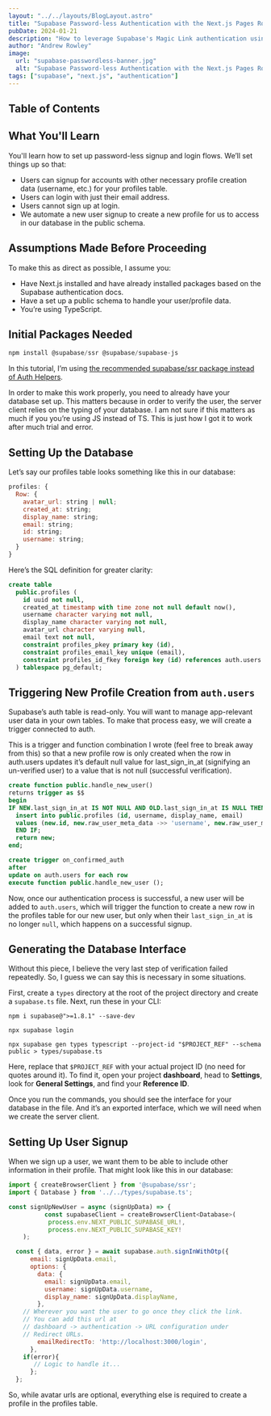 ```yaml
---
layout: "../../layouts/BlogLayout.astro"
title: "Supabase Password-less Authentication with the Next.js Pages Router"
pubDate: 2024-01-21
description: "How to leverage Supabase's Magic Link authentication using Next.js' Pages router."
author: "Andrew Rowley"
image:
  url: "supabase-passwordless-banner.jpg"
  alt: "Supabase Password-less Authentication with the Next.js Pages Router"
tags: ["supabase", "next.js", "authentication"]
---
```


## Table of Contents

## What You'll Learn

You'll learn how to set up password-less signup and login flows. We’ll set things up so that:

- Users can signup for accounts with other necessary profile creation data (username, etc.) for your profiles table.
- Users can login with just their email address.
- Users cannot sign up at login.
- We automate a new user signup to create a new profile for us to access in our database in the public schema.

## Assumptions Made Before Proceeding

To make this as direct as possible, I assume you:

- Have Next.js installed and have already installed packages based on the Supabase authentication docs.
- Have a set up a public schema to handle your user/profile data.
- You’re using TypeScript.

## Initial Packages Needed

```javascript
npm install @supabase/ssr @supabase/supabase-js
```

In this tutorial, I’m using [the recommended supabase/ssr package instead of Auth Helpers](https://supabase.com/docs/guides/auth/server-side/migrating-to-ssr-from-auth-helpers).

In order to make this work properly, you need to already have your database set up. This matters because in order to verify the user, the server client relies on the typing of your database. I am not sure if this matters as much if you you’re using JS instead of TS. This is just how I got it to work after much trial and error.

## Setting Up the Database

Let’s say our profiles table looks something like this in our database:

```javascript
profiles: {
  Row: {
    avatar_url: string | null;
    created_at: string;
    display_name: string;
    email: string;
    id: string;
    username: string;
  }
}
```

Here’s the SQL definition for greater clarity:

```sql
create table
  public.profiles (
    id uuid not null,
    created_at timestamp with time zone not null default now(),
    username character varying not null,
    display_name character varying not null,
    avatar_url character varying null,
    email text not null,
    constraint profiles_pkey primary key (id),
    constraint profiles_email_key unique (email),
    constraint profiles_id_fkey foreign key (id) references auth.users (id) on delete cascade
  ) tablespace pg_default;
```

## Triggering New Profile Creation from `auth.users`

Supabase’s auth table is read-only. You will want to manage app-relevant user data in your own tables. To make that process easy, we will create a trigger connected to auth.

This is a trigger and function combination I wrote (feel free to break away from this) so that a new profile row is only created when the row in auth.users updates it’s default null value for last_sign_in_at (signifying an un-verified user) to a value that is not null (successful verification).

```sql
create function public.handle_new_user()
returns trigger as $$
begin
IF NEW.last_sign_in_at IS NOT NULL AND OLD.last_sign_in_at IS NULL THEN
  insert into public.profiles (id, username, display_name, email)
  values (new.id, new.raw_user_meta_data ->> 'username', new.raw_user_meta_data ->> 'display_name', new.raw_user_meta_data ->> 'email');
  END IF;
  return new;
end;
```

```sql
create trigger on_confirmed_auth
after
update on auth.users for each row
execute function public.handle_new_user ();
```

Now, once our authentication process is successful, a new user will be added to `auth.users`, which will trigger the function to create a new row in the profiles table for our new user, but only when their `last_sign_in_at` is no longer `null`, which happens on a successful signup.

## Generating the Database Interface

Without this piece, I believe the very last step of verification failed repeatedly. So, I guess we can say this is necessary in some situations.

First, create a `types` directory at the root of the project directory and create a `supabase.ts` file. Next, run these in your CLI:

```
npm i supabase@">=1.8.1" --save-dev
```

```
npx supabase login
```

```
npx supabase gen types typescript --project-id "$PROJECT_REF" --schema public > types/supabase.ts
```

Here, replace that `$PROJECT_REF` with your actual project ID (no need for quotes around it). To find it, open your project **dashboard**, head to **Settings**, look for **General Settings**, and find your **Reference ID**.

Once you run the commands, you should see the interface for your database in the file. And it’s an exported interface, which we will need when we create the server client.

## Setting Up User Signup

When we sign up a user, we want them to be able to include other information in their profile. That might look like this in our database:

```javascript
import { createBrowserClient } from '@supabase/ssr';
import { Database } from '../../types/supabase.ts';

const signUpNewUser = async (signUpData) => {
          const supabaseClient = createBrowserClient<Database>(
	       process.env.NEXT_PUBLIC_SUPABASE_URL!,
	       process.env.NEXT_PUBLIC_SUPABASE_KEY!
	);

  const { data, error } = await supabase.auth.signInWithOtp({
      email: signUpData.email,
      options: {
        data: {
          email: signUpData.email,
          username: signUpData.username,
          display_name: signUpData.displayName,
        },
	// Wherever you want the user to go once they click the link.
	// You can add this url at
	// dashboard -> authentication -> URL configuration under
	// Redirect URLs.
        emailRedirectTo: 'http://localhost:3000/login',
      },
    if(error){
       // Logic to handle it...
      };
  };
```

So, while avatar urls are optional, everything else is required to create a profile in the profiles table.
